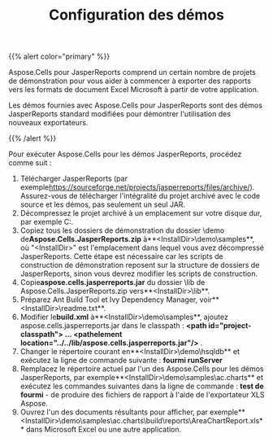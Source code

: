 ﻿---
title: Configuration des démos
type: docs
weight: 40
url: /fr/jasperreports/demos-setup/
---
{{% alert color="primary" %}}

Aspose.Cells pour JasperReports comprend un certain nombre de projets de démonstration pour vous aider à commencer à exporter des rapports vers les formats de document Excel Microsoft à partir de votre application.

Les démos fournies avec Aspose.Cells pour JasperReports sont des démos JasperReports standard modifiées pour démontrer l'utilisation des nouveaux exportateurs.

{{% /alert %}}

Pour exécuter Aspose.Cells pour les démos JasperReports, procédez comme suit :

1.  Télécharger JasperReports (par exemple<https://sourceforge.net/projects/jasperreports/files/archive/>). Assurez-vous de télécharger l'intégralité du projet archivé avec le code source et les démos, pas seulement un seul JAR.
1. Décompressez le projet archivé à un emplacement sur votre disque dur, par exemple C:\.
1.  Copiez tous les dossiers de démonstration du dossier \demo de**Aspose.Cells.JasperReports.zip** à**\<InstallDir>\demo\samples**, où "\<InstallDir>" est l'emplacement dans lequel vous avez décompressé JasperReports. Cette étape est nécessaire car les scripts de construction de démonstration reposent sur la structure de dossiers de JasperReports, sinon vous devrez modifier les scripts de construction.
1.  Copie**aspose.cells.jasperreports.jar** du dossier \lib de Aspose.Cells.JasperReports.zip vers**\<InstallDir>\lib**.
1.  Préparez Ant Build Tool et Ivy Dependency Manager, voir**\<InstallDir>\readme.txt**.
1.  Modifier le**build.xml** à**\<InstallDir>\demo\samples**, ajoutez aspose.cells.jasperreports.jar dans le classpath :
   **\<path id="project-classpath"> ... \<pathelement location="../../lib/aspose.cells.jasperreports.jar"/> </path>**.
1. Changer le répertoire courant en**\<InstallDir>\demo\hsqldb** et exécutez la ligne de commande suivante :
   **fourmi runServer**
1.  Remplacez le répertoire actuel par l'un des Aspose.Cells pour les démos JasperReports, par exemple**\<InstallDir>\demo\samples\ac.charts** et exécutez les commandes suivantes dans la ligne de commande :
   **test de fourmi** - de produire des fichiers de rapport à l'aide de l'exportateur XLS Aspose.
1.  Ouvrez l'un des documents résultants pour afficher, par exemple**\<InstallDir>\demo\samples\ac.charts\build\reports\AreaChartReport.xls** dans Microsoft Excel ou une autre application.
